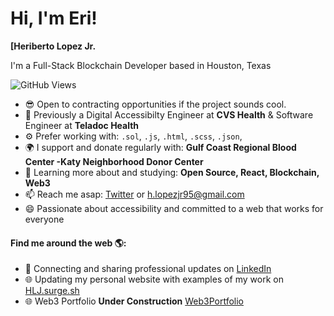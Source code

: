 
# Hi, I'm Eri! 
**[Heriberto Lopez Jr.**

I'm a Full-Stack Blockchain Developer based in Houston, Texas

![GitHub Views](https://komarev.com/ghpvc/?username=hlj95&style=for-the-badge&color=blueviolet&label=VIEWS)
- 😎 Open to contracting opportunities if the project sounds cool.
- 🏢 Previously a Digital Accessibilty Engineer at **CVS Health** & Software Engineer at **Teladoc Health**
- ⚙️ Prefer working with: `.sol`, `.js`, `.html`, `.scss`, `.json`, 
- 🌍 I support and donate regularly with: **Gulf Coast Regional Blood Center -Katy Neighborhood Donor Center**
- 🌱 Learning more about and studying: **Open Source, React, Blockchain, Web3**
- 📫 Reach me asap: <a href="https://twitter.com/HLJHTX/">Twitter</a> or h.lopezjr95@gmail.com
- 😄 Passionate about accessibility and committed to a web that works for everyone

#### Find me around the web 🌎:
- 💼 Connecting and sharing professional updates on <a href="https://www.linkedin.com/in/hlj95/">LinkedIn</a>
- 🌐 Updating my personal website with examples of my work on <a href="https://hlj.surge.sh">HLJ.surge.sh</a>
- 🌐 Web3 Portfolio **Under Construction** <a href="https://autumn-hat-5053.on.fleek.co/">Web3Portfolio</a>

